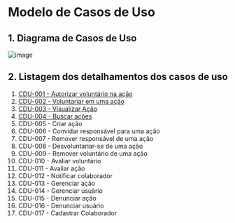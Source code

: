 # Modelo de Casos de Uso

## 1. Diagrama de Casos de Uso

![image](https://github.com/tads-cnat/qajuda/assets/112009958/4ac424ed-756c-4feb-9ca9-17905e2b4e8f)

## 2. Listagem dos detalhamentos dos casos de uso

1. [CDU-001 - Autorizar voluntário na ação](cdu-001/detalhamento-001.md)
2. [CDU-002 - Voluntariar em uma ação](cdu-002/detalhamento-002.md)
3. [CDU-003 - Visualizar Ação](cdu-003/detalhamento-003.md)
4. [CDU-004 - Buscar ações](cdu-004/detalhamento-004.md)
5. CDU-005 - Criar ação
6. CDU-006 - Convidar responsável para uma ação
7. CDU-007 - Remover responsável de uma ação
8. CDU-008 - Desvoluntariar-se de uma ação
9. CDU-009 - Remover voluntário de uma ação
10. CDU-010 - Avaliar voluntário
11. CDU-011 - Avaliar ação
12. CDU-012 - Notificar colaborador
13. CDU-013 - Gerenciar ação
14. CDU-014 - Gerenciar usuário
15. CDU-015 - Denunciar ação
16. CDU-016 - Denunciar usuário
17. CDU-017 - Cadastrar Colaborador
